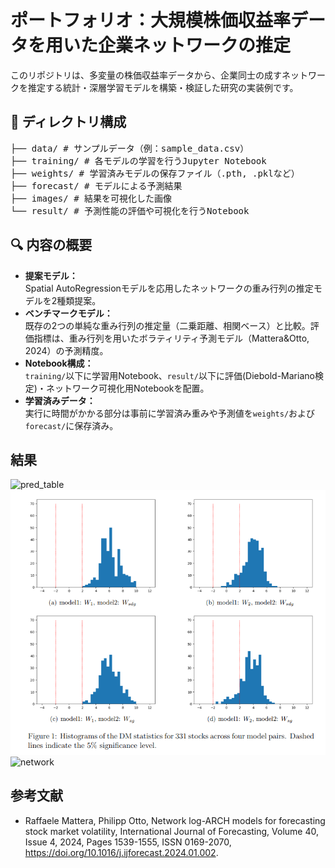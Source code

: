 # ポートフォリオ：大規模株価収益率データを用いた企業ネットワークの推定

このリポジトリは、多変量の株価収益率データから、企業同士の成すネットワークを推定する統計・深層学習モデルを構築・検証した研究の実装例です。

## 📁 ディレクトリ構成
<pre>
├── data/ # サンプルデータ（例：sample_data.csv）
├── training/ # 各モデルの学習を行うJupyter Notebook
├── weights/ # 学習済みモデルの保存ファイル（.pth, .pklなど）
├── forecast/ # モデルによる予測結果
├── images/ # 結果を可視化した画像
└── result/ # 予測性能の評価や可視化を行うNotebook
</pre>

## 🔍 内容の概要

- **提案モデル：**  
  Spatial AutoRegressionモデルを応用したネットワークの重み行列の推定モデルを2種類提案。
- **ベンチマークモデル：**  
  既存の2つの単純な重み行列の推定量（二乗距離、相関ベース）と比較。評価指標は、重み行列を用いたボラティリティ予測モデル（Mattera&Otto, 2024）の予測精度。
- **Notebook構成：**  
  `training/`以下に学習用Notebook、`result/`以下に評価(Diebold-Mariano検定)・ネットワーク可視化用Notebookを配置。
- **学習済みデータ：**  
  実行に時間がかかる部分は事前に学習済み重みや予測値を`weights/`および`forecast/`に保存済み。

## 結果
![pred_table](images/masters_pred_table.png)
![DM statistics](images/masters_thesis_dm.png)
![network](images/network.png)

## 参考文献
- Raffaele Mattera, Philipp Otto,
Network log-ARCH models for forecasting stock market volatility,
International Journal of Forecasting,
Volume 40, Issue 4,
2024,
Pages 1539-1555,
ISSN 0169-2070,
https://doi.org/10.1016/j.ijforecast.2024.01.002.
